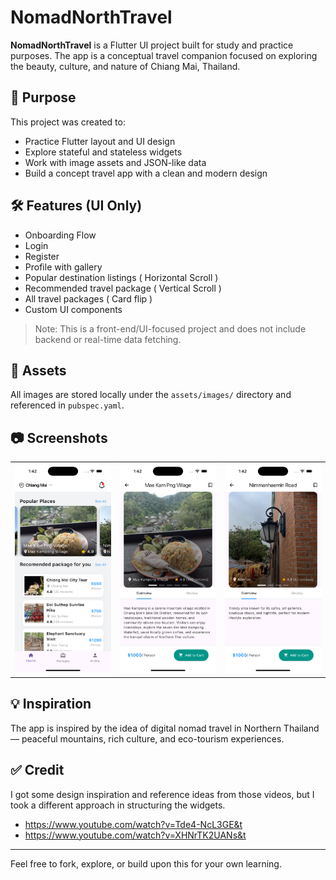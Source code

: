 # NomadNorthTravel

**NomadNorthTravel** is a Flutter UI project built for study and practice purposes. The app is a conceptual travel companion focused on exploring the beauty, culture, and nature of Chiang Mai, Thailand.

## 📌 Purpose

This project was created to:

- Practice Flutter layout and UI design
- Explore stateful and stateless widgets
- Work with image assets and JSON-like data
- Build a concept travel app with a clean and modern design

## 🛠️ Features (UI Only)
- Onboarding Flow
- Login
- Register 
- Profile with gallery
- Popular destination listings ( Horizontal Scroll )
- Recommended travel package ( Vertical Scroll )
- All travel packages ( Card flip )
- Custom UI components



> Note: This is a front-end/UI-focused project and does not include backend or real-time data fetching.

## 📁 Assets

All images are stored locally under the `assets/images/` directory and referenced in `pubspec.yaml`.

## 📷 Screenshots
|  |  |  |
|----------|----------|----------|
| ![](assets/screenshots/screen7.png) | ![](assets/screenshots/screen8.png) | ![](assets/screenshots/screen9.png) |



## 💡 Inspiration

The app is inspired by the idea of digital nomad travel in Northern Thailand — peaceful mountains, rich culture, and eco-tourism experiences.

## ✅ Credit
I got some design inspiration and reference ideas from those videos, but I took a different approach in structuring the widgets.
- https://www.youtube.com/watch?v=Tde4-NcL3GE&t
- https://www.youtube.com/watch?v=XHNrTK2UANs&t


---

Feel free to fork, explore, or build upon this for your own learning.
